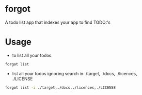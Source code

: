 # forgot
A todo list app that indexes your app to find TODO:'s
# Usage
- to list all your todos
```zsh
forgot list
```
- list all your todos ignoring search in ./target, ./docs, ./licences, ./LICENSE
```zsh
forgot list -i ./target,./docs,./licences,./LICENSE
```